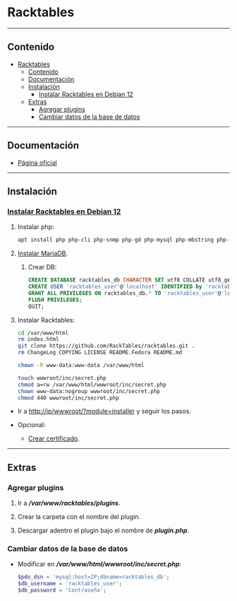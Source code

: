 # Racktables

---

## Contenido

- [Racktables](#racktables)
  - [Contenido](#contenido)
  - [Documentación](#documentación)
  - [Instalación](#instalación)
    - [Instalar Racktables en Debian 12](#instalar-racktables-en-debian-12)
  - [Extras](#extras)
    - [Agregar plugins](#agregar-plugins)
    - [Cambiar datos de la base de datos](#cambiar-datos-de-la-base-de-datos)

---

## Documentación

- [Página oficial](https://www.racktables.org)

---

## Instalación

### [Instalar Racktables en Debian 12](https://unixcop.com/how-to-install-racktable-on-ubuntu-debian-servers/)
<!-- 1. Instalar requisitos
```sh
apt install apt-transport-https lsb-release ca-certificates -y
``` -->

1. Instalar php:

    ```sh
    apt install php php-cli php-snmp php-gd php-mysql php-mbstring php-bcmath php-json php-fpm php-ldap php-curl git -y
    ```

2. [Instalar MariaDB](../../database/sql/mariadb.md#instalar-mariadb-en-debian-12).

   1. Crear DB:

      ```sql
      CREATE DATABASE racktables_db CHARACTER SET utf8 COLLATE utf8_general_ci;
      CREATE USER 'racktables_user'@'localhost' IDENTIFIED by 'racktablepassword';
      GRANT ALL PRIVILEGES ON racktables_db.* TO 'racktables_user'@'localhost' WITH GRANT OPTION;
      FLUSH PRIVILEGES;
      QUIT;
      ```

3. Instalar Racktables:

    ```sh
    cd /var/www/html
    rm index.html
    git clone https://github.com/RackTables/racktables.git .
    rm ChangeLog COPYING LICENSE README.Fedora README.md

    chown -R www-data:www-data /var/www/html

    touch wwwroot/inc/secret.php
    chmod a=rw /var/www/html/wwwroot/inc/secret.php
    chown www-data:nogroup wwwroot/inc/secret.php
    chmod 440 wwwroot/inc/secret.php
    ```

- Ir a <http://ip/wwwroot/?module=installer> y seguir los pasos.

- Opcional:
  
  - [Crear certificado](../../web/certbot.md#generar-certificados).

---

## Extras

### Agregar plugins

1. Ir a ***/var/www/racktables/plugins***.

2. Crear la carpeta con el nombre del plugin.

3. Descargar adentro el plugin bajo el nombre de ***plugin.php***.

### Cambiar datos de la base de datos

- Modificar en ***/var/www/html/wwwroot/inc/secret.php***:

    ```php
    $pdo_dsn = 'mysql:host=IP;dbname=racktables_db';
    $db_username = 'racktables_user';
    $db_password = 'Contraseña';
    ```
